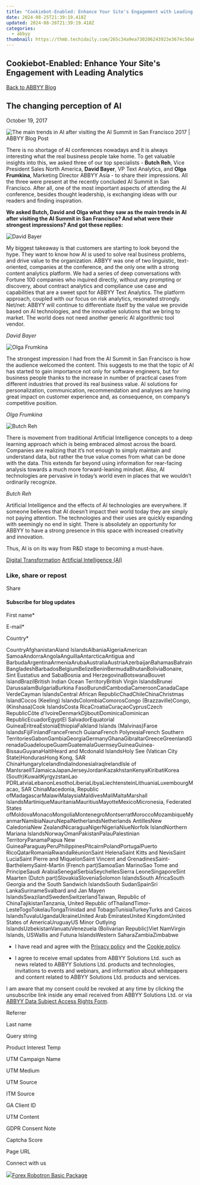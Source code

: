 ```yaml
---
title: "Cookiebot-Enabled: Enhance Your Site's Engagement with Leading Analytics"
date: 2024-08-25T21:39:19.418Z
updated: 2024-08-26T21:39:19.418Z
categories:
  - abbyy
thumbnail: https://thmb.techidaily.com/265c34a9ea730206243923e3674c50a6adee1664031b51ad4dc762eeccdfd025.jpg
---
```


## Cookiebot-Enabled: Enhance Your Site's Engagement with Leading Analytics

[Back to ABBYY Blog](https://tools.techidaily.com/abbyy/products/)

## The changing perception of AI

October 19, 2017

![The main trends in AI after visiting the AI Summit in San Francisco 2017 | ABBYY Blog Post](https://static3.abbyy.com/abbyycommedia/25247/блог_the-changing-perception-of-aiblog.png) 

There is no shortage of AI conferences nowadays and it is always interesting what the real business people take home. To get valuable insights into this, we asked three of our top specialists - **Butch Reh**, Vice President Sales North America, **David Bayer**, VP Text Analytics, and **Olga Frumkina**, Marketing Director ABBYY Asia - to share their impressions. All the three were present at the recently concluded AI Summit in San Francisco. After all, one of the most important aspects of attending the AI conference, besides thought leadership, is exchanging ideas with our readers and finding inspiration.

**We asked Butch, David and Olga what they saw as the main trends in AI after visiting the AI Summit in San Francisco? And what were their strongest impressions? And got these replies:**

![David Bayer](https://static1.abbyy.com/abbyycommedia/25248/david-bayer_200х200.png)

My biggest takeaway is that customers are starting to look beyond the hype. They want to know how AI is used to solve real business problems, and drive value to the organization. ABBYY was one of two linguistic, text-oriented, companies at the conference, and the only one with a strong content analytics platform. We had a series of deep conversations with Fortune 100 companies who inquired directly, without any prompting or discovery, about contract analytics and compliance use case and capabilities that are a sweet spot for ABBYY Text Analytics. The platform approach, coupled with our focus on risk analytics, resonated strongly. Net/net: ABBYY will continue to differentiate itself by the value we provide based on AI technologies, and the innovative solutions that we bring to market. The world does not need another generic AI algorithmic tool vendor.

_David Bayer_

![Olga Frumkina](https://static1.abbyy.com/abbyycommedia/25249/olga-frumkina_200х200.png)

The strongest impression I had from the AI Summit in San Francisco is how the audience welcomed the content. This suggests to me that the topic of AI has started to gain importance not only for software engineers, but for business people thanks to the increase in number of practical cases from different industries that proved its real business value. AI solutions for personalization, communication, recommendation and analyses are having great impact on customer experience and, as consequence, on company’s competitive position.

_Olga Frumkina_

![Butch Reh](https://static1.abbyy.com/abbyycommedia/25250/butch-reh_200х200.png)

There is movement from traditional Artificial Intelligence concepts to a deep learning approach which is being embraced almost across the board. Companies are realizing that it’s not enough to simply maintain and understand data, but rather the true value comes from what can be done with the data. This extends far beyond using information for rear-facing analysis towards a much more forward-leaning mindset. Also, AI technologies are pervasive in today’s world even in places that we wouldn’t ordinarily recognize.

_Butch Reh_

Artificial Intelligence and the effects of AI technologies are everywhere. If someone believes that AI doesn’t impact their world today they are simply not paying attention. The technologies and their uses are quickly expanding with seemingly no end in sight. There is absolutely an opportunity for ABBYY to have a strong presence in this space with increased creativity and innovation.

Thus, AI is on its way from R&D stage to becoming a must-have.

[Digital Transformation](https://tools.techidaily.com/abbyy/products/) [Artificial Intelligence (AI)](https://www.abbyy.com/blog/artificial-intelligence-ai/ "Artificial Intelligence (AI)") 

### Like, share or repost

Share 

#### Subscribe for blog updates

First name\*

E-mail\*

Сountry\*

СountryAfghanistanAland IslandsAlbaniaAlgeriaAmerican SamoaAndorraAngolaAnguillaAntarcticaAntigua and BarbudaArgentinaArmeniaArubaAustraliaAustriaAzerbaijanBahamasBahrainBangladeshBarbadosBelgiumBelizeBeninBermudaBhutanBoliviaBonaire, Sint Eustatius and SabaBosnia and HerzegovinaBotswanaBouvet IslandBrazilBritish Indian Ocean TerritoryBritish Virgin IslandsBrunei DarussalamBulgariaBurkina FasoBurundiCambodiaCameroonCanadaCape VerdeCayman IslandsCentral African RepublicChadChileChinaChristmas IslandCocos (Keeling) IslandsColombiaComorosCongo (Brazzaville)Congo, (Kinshasa)Cook IslandsCosta RicaCroatiaCuraçaoCyprusCzech RepublicCôte d'IvoireDenmarkDjiboutiDominicaDominican RepublicEcuadorEgyptEl SalvadorEquatorial GuineaEritreaEstoniaEthiopiaFalkland Islands (Malvinas)Faroe IslandsFijiFinlandFranceFrench GuianaFrench PolynesiaFrench Southern TerritoriesGabonGambiaGeorgiaGermanyGhanaGibraltarGreeceGreenlandGrenadaGuadeloupeGuamGuatemalaGuernseyGuineaGuinea-BissauGuyanaHaitiHeard and Mcdonald IslandsHoly See (Vatican City State)HondurasHong Kong, SAR ChinaHungaryIcelandIndiaIndonesiaIraqIrelandIsle of ManIsraelITJamaicaJapanJerseyJordanKazakhstanKenyaKiribatiKorea (South)KuwaitKyrgyzstanLao PDRLatviaLebanonLesothoLiberiaLibyaLiechtensteinLithuaniaLuxembourgMacao, SAR ChinaMacedonia, Republic ofMadagascarMalawiMalaysiaMaldivesMaliMaltaMarshall IslandsMartiniqueMauritaniaMauritiusMayotteMexicoMicronesia, Federated States ofMoldovaMonacoMongoliaMontenegroMontserratMoroccoMozambiqueMyanmarNamibiaNauruNepalNetherlandsNetherlands AntillesNew CaledoniaNew ZealandNicaraguaNigerNigeriaNiueNorfolk IslandNorthern Mariana IslandsNorwayOmanPakistanPalauPalestinian TerritoryPanamaPapua New GuineaParaguayPeruPhilippinesPitcairnPolandPortugalPuerto RicoQatarRomaniaRwandaRéunionSaint HelenaSaint Kitts and NevisSaint LuciaSaint Pierre and MiquelonSaint Vincent and GrenadinesSaint-BarthélemySaint-Martin (French part)SamoaSan MarinoSao Tome and PrincipeSaudi ArabiaSenegalSerbiaSeychellesSierra LeoneSingaporeSint Maarten (Dutch part)SlovakiaSloveniaSolomon IslandsSouth AfricaSouth Georgia and the South Sandwich IslandsSouth SudanSpainSri LankaSurinameSvalbard and Jan Mayen IslandsSwazilandSwedenSwitzerlandTaiwan, Republic of ChinaTajikistanTanzania, United Republic ofThailandTimor-LesteTogoTokelauTongaTrinidad and TobagoTunisiaTurkeyTurks and Caicos IslandsTuvaluUgandaUkraineUnited Arab EmiratesUnited KingdomUnited States of AmericaUruguayUS Minor Outlying IslandsUzbekistanVanuatuVenezuela (Bolivarian Republic)Viet NamVirgin Islands, USWallis and Futuna IslandsWestern SaharaZambiaZimbabwe

* I have read and agree with the [Privacy policy](https://tools.techidaily.com/abbyy/products/) and the [Cookie policy](https://tools.techidaily.com/abbyy/products/).

* I agree to receive email updates from ABBYY Solutions Ltd. such as news related to ABBYY Solutions Ltd. products and technologies, invitations to events and webinars, and information about whitepapers and content related to ABBYY Solutions Ltd. products and services.  
    
I am aware that my consent could be revoked at any time by clicking the unsubscribe link inside any email received from ABBYY Solutions Ltd. or via [ABBYY Data Subject Access Rights Form](https://tools.techidaily.com/abbyy/products/).

Referrer

Last name

Query string

Product Interest Temp

UTM Campaign Name

UTM Medium

UTM Source

ITM Source

GA Client ID

UTM Content

GDPR Consent Note

Captcha Score

Page URL

Connect with us

<ins class="adsbygoogle"
     style="display:block"
     data-ad-format="autorelaxed"
     data-ad-client="ca-pub-7571918770474297"
     data-ad-slot="1223367746"></ins>



<ins class="adsbygoogle"
     style="display:block"
     data-ad-client="ca-pub-7571918770474297"
     data-ad-slot="8358498916"
     data-ad-format="auto"
     data-full-width-responsive="true"></ins>

<!-- affiliate ads begin -->
<a href="https://secure.2checkout.com/order/checkout.php?PRODS=4726960&QTY=1&AFFILIATE=108875&CART=1"><img src="https://secure.avangate.com/images/merchant/5f4f7141b65a730b4efb0e0d51f63e94/products/forexrobotronbox.gif" border="0">Forex Robotron Basic Package</a>
<!-- affiliate ads end -->

